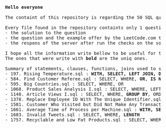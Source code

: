 <pre>
  <b>Hello everyone</b>

  The containt of this repository is regarding the 50 SQL questions propose by LeetCode.com for us to train your skills for the tehnical interview.

  Every file found in the repository containts only 1 question and the structure of it is:
  - the solution to the question
  - the question and the example offer by the LeetCode.com to help you to understand better and faster which is the main question
  - the respons of the server after run the checks on the solution I propused

  I hope all the information write bellow to be useful for the ones that once only a hit with what statements, clauses, functions to use to solve the problems.
  The ones that were write with <b>bold</b> are the uniq ones.
  
  Summary of statements, clauses, functions, joins used to solve the problems:
  - 197. Rising Temperature.sql : <b>WITH, SELECT, LEFT JOIN, DATE_ADD, INTERVAL, WHERE</b>
  - 584. Find Customer Referee.sql : SELECT, WHERE, <b>OR</b>, <b>IS NULL</b>
  - 595. Big Countries.sql : SELECT, WHERE, OR
  - 1068. Product Sales Analysis I.sql : SELECT, WHERE, LEFT JOIN, <b>ORDER BY</b>
  - 1148. Article Views I.sql : SELECT, WHERE, <b>GROUP BY</b>, ORDER BY
  - 1378. Replace Employee ID With The Unique Identifier.sql : SELECT, LEFT JOIN, ORDER BY
  - 1581. Customer Who Visited but Did Not Make Any Transactions.sql : SELECT, <b>COUNT</b>, LEFT JOIN, WHERE, IS NULL, GROUP BY
  - 1661. Average Time of Process per Machine.sql : <b>WITH, SELECT, CONCAT, WHERE, LEFT JOIN, ROUND, SUM, GROUP BY</b>
  - 1683. Invalid Tweets.sql : SELECT, WHERE, <b>LENGTH</b>
  - 1757. Recyclable and Low Fat Products.sql : SELECT, WHERE, <b>AND</b>

</pre>
